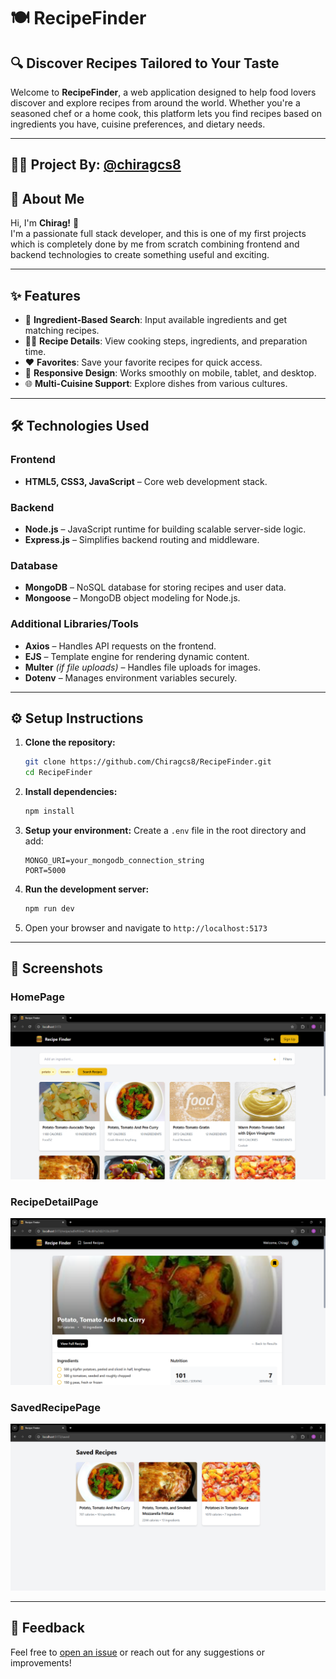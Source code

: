 # 🍽️ RecipeFinder

## 🔍 Discover Recipes Tailored to Your Taste

Welcome to **RecipeFinder**, a web application designed to help food lovers discover and explore recipes from around the world. Whether you're a seasoned chef or a home cook, this platform lets you find recipes based on ingredients you have, cuisine preferences, and dietary needs.

---

## 👨‍💻 Project By: [@chiragcs8](https://github.com/Chiragcs8)

## 🚀 About Me
Hi, I'm **Chirag!** 👋  
I'm a passionate full stack developer, and this is one of my first projects which is completely done by me from scratch combining frontend and backend technologies to create something useful and exciting.

---

## ✨ Features

- 🔎 **Ingredient-Based Search**: Input available ingredients and get matching recipes.
- 🧑‍🍳 **Recipe Details**: View cooking steps, ingredients, and preparation time.
- ❤️ **Favorites**: Save your favorite recipes for quick access.
- 📱 **Responsive Design**: Works smoothly on mobile, tablet, and desktop.
- 🌐 **Multi-Cuisine Support**: Explore dishes from various cultures.

---

## 🛠️ Technologies Used

### Frontend
- **HTML5, CSS3, JavaScript** – Core web development stack.

### Backend
- **Node.js** – JavaScript runtime for building scalable server-side logic.
- **Express.js** – Simplifies backend routing and middleware.

### Database
- **MongoDB** – NoSQL database for storing recipes and user data.
- **Mongoose** – MongoDB object modeling for Node.js.

### Additional Libraries/Tools
- **Axios** – Handles API requests on the frontend.
- **EJS** – Template engine for rendering dynamic content.
- **Multer** *(if file uploads)* – Handles file uploads for images.
- **Dotenv** – Manages environment variables securely.

---

## ⚙️ Setup Instructions

1. **Clone the repository:**
   ```bash
   git clone https://github.com/Chiragcs8/RecipeFinder.git
   cd RecipeFinder
   ````

2. **Install dependencies:**

   ```bash
   npm install
   ```

3. **Setup your environment:**
   Create a `.env` file in the root directory and add:

   ```
   MONGO_URI=your_mongodb_connection_string
   PORT=5000
   ```

4. **Run the development server:**

   ```bash
   npm run dev
   ```

5. Open your browser and navigate to `http://localhost:5173`

---

## 📸 Screenshots

  ###  HomePage

  ![HomePage](./assets/HomePage.png)

  ### RecipeDetailPage

  ![RecipeDetailPage](./assets/RecipeDetailPage.png)

  ### SavedRecipePage

  ![SavedRecipePage](./assets/SavedRecipePage.png)


---

## 💬 Feedback

Feel free to [open an issue](https://github.com/Chiragcs8/RecipeFinder/issues) or reach out for any suggestions or improvements!


